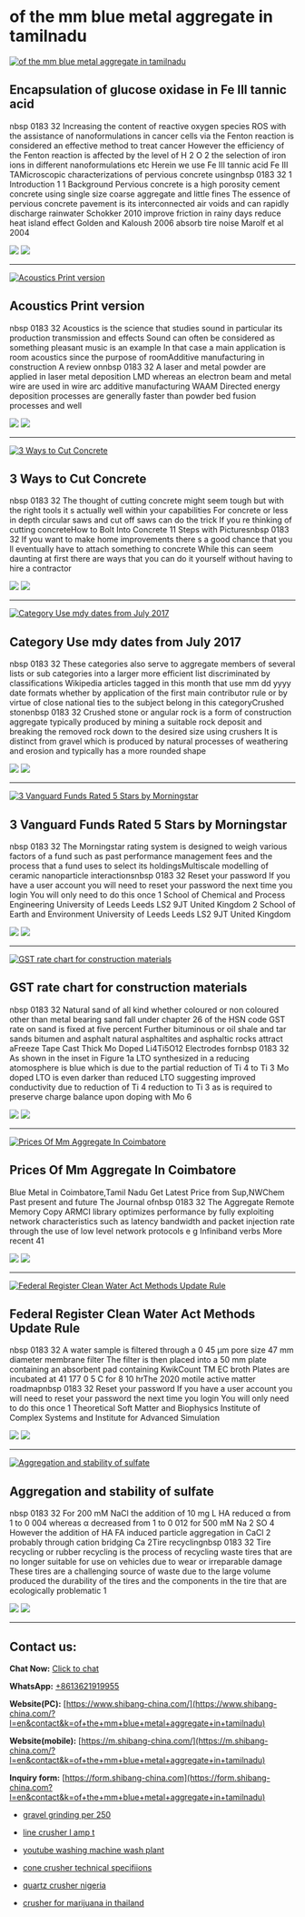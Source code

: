 # of the mm blue metal aggregate in tamilnadu

<a href="https://swt.shibang-china.com/?l=en&img&k=of+the+mm+blue+metal+aggregate+in+tamilnadu" target="_blank">![of the mm blue metal aggregate in tamilnadu](http://static.shibang-china.com/all-800x300/1454.jpg)</a>

## Encapsulation of glucose oxidase in Fe III tannic acid
nbsp 0183 32 Increasing the content of reactive oxygen species ROS with the assistance of nanoformulations in cancer cells via the Fenton reaction is considered an effective method to treat cancer However the efficiency of the Fenton reaction is affected by the level of H 2 O 2 the selection of iron ions in different nanoformulations etc Herein we use Fe III tannic acid Fe III TAMicroscopic characterizations of pervious concrete usingnbsp 0183 32 1 Introduction 1 1 Background Pervious concrete is a high porosity cement concrete using single size coarse aggregate and little fines The essence of pervious concrete pavement is its interconnected air voids and can rapidly discharge rainwater Schokker 2010 improve friction in rainy days reduce heat island effect Golden and Kaloush 2006 absorb tire noise Marolf et al 2004


<a href="https://whatsapp.shibangsoft.com/WhatsApp.php" target="_blank" title="WhatsApp">![](http://static.shibang-china.com/icon/whatsapp.png)</a> <a href="https://swt.shibang-china.com/?l=en&icon&k=of+the+mm+blue+metal+aggregate+in+tamilnadu" target="_blank">![](http://static.shibang-china.com/icon/chat-en.png)</a>

---

<a href="https://swt.shibang-china.com/?l=en&img&k=of+the+mm+blue+metal+aggregate+in+tamilnadu" target="_blank">![Acoustics Print version](http://static.shibang-china.com/all-800x300/506.jpg)</a>

## Acoustics Print version
nbsp 0183 32 Acoustics is the science that studies sound in particular its production transmission and effects Sound can often be considered as something pleasant music is an example In that case a main application is room acoustics since the purpose of roomAdditive manufacturing in construction A review onnbsp 0183 32 A laser and metal powder are applied in laser metal deposition LMD whereas an electron beam and metal wire are used in wire arc additive manufacturing WAAM Directed energy deposition processes are generally faster than powder bed fusion processes and well


<a href="https://whatsapp.shibangsoft.com/WhatsApp.php" target="_blank" title="WhatsApp">![](http://static.shibang-china.com/icon/whatsapp.png)</a> <a href="https://swt.shibang-china.com/?l=en&icon&k=of+the+mm+blue+metal+aggregate+in+tamilnadu" target="_blank">![](http://static.shibang-china.com/icon/chat-en.png)</a>

---

<a href="https://swt.shibang-china.com/?l=en&img&k=of+the+mm+blue+metal+aggregate+in+tamilnadu" target="_blank">![3 Ways to Cut Concrete](http://static.shibang-china.com/all-800x300/593.jpg)</a>

## 3 Ways to Cut Concrete
nbsp 0183 32 The thought of cutting concrete might seem tough but with the right tools it s actually well within your capabilities For concrete or less in depth circular saws and cut off saws can do the trick If you re thinking of cutting concreteHow to Bolt Into Concrete 11 Steps with Picturesnbsp 0183 32 If you want to make home improvements there s a good chance that you ll eventually have to attach something to concrete While this can seem daunting at first there are ways that you can do it yourself without having to hire a contractor


<a href="https://whatsapp.shibangsoft.com/WhatsApp.php" target="_blank" title="WhatsApp">![](http://static.shibang-china.com/icon/whatsapp.png)</a> <a href="https://swt.shibang-china.com/?l=en&icon&k=of+the+mm+blue+metal+aggregate+in+tamilnadu" target="_blank">![](http://static.shibang-china.com/icon/chat-en.png)</a>

---

<a href="https://swt.shibang-china.com/?l=en&img&k=of+the+mm+blue+metal+aggregate+in+tamilnadu" target="_blank">![Category Use mdy dates from July 2017](http://static.shibang-china.com/all-800x300/246.jpg)</a>

## Category Use mdy dates from July 2017
nbsp 0183 32 These categories also serve to aggregate members of several lists or sub categories into a larger more efficient list discriminated by classifications Wikipedia articles tagged in this month that use mm dd yyyy date formats whether by application of the first main contributor rule or by virtue of close national ties to the subject belong in this categoryCrushed stonenbsp 0183 32 Crushed stone or angular rock is a form of construction aggregate typically produced by mining a suitable rock deposit and breaking the removed rock down to the desired size using crushers It is distinct from gravel which is produced by natural processes of weathering and erosion and typically has a more rounded shape


<a href="https://whatsapp.shibangsoft.com/WhatsApp.php" target="_blank" title="WhatsApp">![](http://static.shibang-china.com/icon/whatsapp.png)</a> <a href="https://swt.shibang-china.com/?l=en&icon&k=of+the+mm+blue+metal+aggregate+in+tamilnadu" target="_blank">![](http://static.shibang-china.com/icon/chat-en.png)</a>

---

<a href="https://swt.shibang-china.com/?l=en&img&k=of+the+mm+blue+metal+aggregate+in+tamilnadu" target="_blank">![3 Vanguard Funds Rated 5 Stars by Morningstar](http://static.shibang-china.com/all-800x300/298.jpg)</a>

## 3 Vanguard Funds Rated 5 Stars by Morningstar
nbsp 0183 32 The Morningstar rating system is designed to weigh various factors of a fund such as past performance management fees and the process that a fund uses to select its holdingsMultiscale modelling of ceramic nanoparticle interactionsnbsp 0183 32 Reset your password If you have a user account you will need to reset your password the next time you login You will only need to do this once 1 School of Chemical and Process Engineering University of Leeds Leeds LS2 9JT United Kingdom 2 School of Earth and Environment University of Leeds Leeds LS2 9JT United Kingdom


<a href="https://whatsapp.shibangsoft.com/WhatsApp.php" target="_blank" title="WhatsApp">![](http://static.shibang-china.com/icon/whatsapp.png)</a> <a href="https://swt.shibang-china.com/?l=en&icon&k=of+the+mm+blue+metal+aggregate+in+tamilnadu" target="_blank">![](http://static.shibang-china.com/icon/chat-en.png)</a>

---

<a href="https://swt.shibang-china.com/?l=en&img&k=of+the+mm+blue+metal+aggregate+in+tamilnadu" target="_blank">![GST rate chart for construction materials](http://static.shibang-china.com/all-800x300/1228.jpg)</a>

## GST rate chart for construction materials
nbsp 0183 32 Natural sand of all kind whether coloured or non coloured other than metal bearing sand fall under chapter 26 of the HSN code GST rate on sand is fixed at five percent Further bituminous or oil shale and tar sands bitumen and asphalt natural asphaltites and asphaltic rocks attract aFreeze Tape Cast Thick Mo Doped Li4Ti5O12 Electrodes fornbsp 0183 32 As shown in the inset in Figure 1a LTO synthesized in a reducing atomosphere is blue which is due to the partial reduction of Ti 4 to Ti 3 Mo doped LTO is even darker than reduced LTO suggesting improved conductivity due to reduction of Ti 4 reduction to Ti 3 as is required to preserve charge balance upon doping with Mo 6


<a href="https://whatsapp.shibangsoft.com/WhatsApp.php" target="_blank" title="WhatsApp">![](http://static.shibang-china.com/icon/whatsapp.png)</a> <a href="https://swt.shibang-china.com/?l=en&icon&k=of+the+mm+blue+metal+aggregate+in+tamilnadu" target="_blank">![](http://static.shibang-china.com/icon/chat-en.png)</a>

---

<a href="https://swt.shibang-china.com/?l=en&img&k=of+the+mm+blue+metal+aggregate+in+tamilnadu" target="_blank">![Prices Of Mm Aggregate In Coimbatore](http://static.shibang-china.com/all-800x300/523.jpg)</a>

## Prices Of Mm Aggregate In Coimbatore
Blue Metal in Coimbatore,Tamil Nadu Get Latest Price from Sup,NWChem Past present and future The Journal ofnbsp 0183 32 The Aggregate Remote Memory Copy ARMCI library optimizes performance by fully exploiting network characteristics such as latency bandwidth and packet injection rate through the use of low level network protocols e g Infiniband verbs More recent 41


<a href="https://whatsapp.shibangsoft.com/WhatsApp.php" target="_blank" title="WhatsApp">![](http://static.shibang-china.com/icon/whatsapp.png)</a> <a href="https://swt.shibang-china.com/?l=en&icon&k=of+the+mm+blue+metal+aggregate+in+tamilnadu" target="_blank">![](http://static.shibang-china.com/icon/chat-en.png)</a>

---

<a href="https://swt.shibang-china.com/?l=en&img&k=of+the+mm+blue+metal+aggregate+in+tamilnadu" target="_blank">![Federal Register Clean Water Act Methods Update Rule](http://static.shibang-china.com/all-800x300/564.jpg)</a>

## Federal Register Clean Water Act Methods Update Rule
nbsp 0183 32 A water sample is filtered through a 0 45 μm pore size 47 mm diameter membrane filter The filter is then placed into a 50 mm plate containing an absorbent pad containing KwikCount TM EC broth Plates are incubated at 41 177 0 5 C for 8 10 hrThe 2020 motile active matter roadmapnbsp 0183 32 Reset your password If you have a user account you will need to reset your password the next time you login You will only need to do this once 1 Theoretical Soft Matter and Biophysics Institute of Complex Systems and Institute for Advanced Simulation


<a href="https://whatsapp.shibangsoft.com/WhatsApp.php" target="_blank" title="WhatsApp">![](http://static.shibang-china.com/icon/whatsapp.png)</a> <a href="https://swt.shibang-china.com/?l=en&icon&k=of+the+mm+blue+metal+aggregate+in+tamilnadu" target="_blank">![](http://static.shibang-china.com/icon/chat-en.png)</a>

---

<a href="https://swt.shibang-china.com/?l=en&img&k=of+the+mm+blue+metal+aggregate+in+tamilnadu" target="_blank">![Aggregation and stability of sulfate](http://static.shibang-china.com/all-800x300/186.jpg)</a>

## Aggregation and stability of sulfate
nbsp 0183 32 For 200 mM NaCl the addition of 10 mg L HA reduced α from 1 to 0 004 whereas α decreased from 1 to 0 012 for 500 mM Na 2 SO 4 However the addition of HA FA induced particle aggregation in CaCl 2 probably through cation bridging Ca 2Tire recyclingnbsp 0183 32 Tire recycling or rubber recycling is the process of recycling waste tires that are no longer suitable for use on vehicles due to wear or irreparable damage These tires are a challenging source of waste due to the large volume produced the durability of the tires and the components in the tire that are ecologically problematic 1


<a href="https://whatsapp.shibangsoft.com/WhatsApp.php" target="_blank" title="WhatsApp">![](http://static.shibang-china.com/icon/whatsapp.png)</a> <a href="https://swt.shibang-china.com/?l=en&icon&k=of+the+mm+blue+metal+aggregate+in+tamilnadu" target="_blank">![](http://static.shibang-china.com/icon/chat-en.png)</a>

---
## Contact us:

**Chat Now:** [Click to chat](https://swt.shibang-china.com?l=en&contact&k=of+the+mm+blue+metal+aggregate+in+tamilnadu)

**WhatsApp:**  [+8613621919955](https://whatsapp.shibangsoft.com/WhatsApp.php)

**Website(PC):** [https://www.shibang-china.com/](https://www.shibang-china.com/?l=en&contact&k=of+the+mm+blue+metal+aggregate+in+tamilnadu)

**Website(mobile):** [https://m.shibang-china.com/](https://m.shibang-china.com/?l=en&contact&k=of+the+mm+blue+metal+aggregate+in+tamilnadu)

**Inquiry form:** [https://form.shibang-china.com](https://form.shibang-china.com?l=en&contact&k=of+the+mm+blue+metal+aggregate+in+tamilnadu)

* [gravel grinding per 250](../161/gravel%20grinding%20per%20250.md)

* [line crusher l amp t](../165/line%20crusher%20l%20amp%20t.md)

* [youtube washing machine wash plant](../165/youtube%20washing%20machine%20wash%20plant.md)

* [cone crusher technical specifiions](../166/cone%20crusher%20technical%20specifiions.md)

* [quartz crusher nigeria](../169/quartz%20crusher%20nigeria.md)

* [crusher for marijuana in thailand](../170/crusher%20for%20marijuana%20in%20thailand.md)